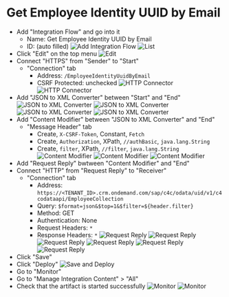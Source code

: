 # Get Employee Identity UUID by Email
* Add "Integration Flow" and go into it
  * Name: Get Employee Identity UUID by Email
  * ID: (auto filled)
  ![Add Integration Flow](./images/14-add-iflow.png)
  ![List](./images/15-iflow-list.png)
* Click "Edit" on the top menu
  ![Edit](./images/16-edit-iflow.png)
* Connect "HTTPS" from "Sender" to "Start"
  * "Connection" tab
    * Address: ```/EmployeeIdentityUuidByEmail```
    * CSRF Protected: unchecked
    ![HTTP Connector](./images/17-connector.png)
    ![HTTP Connector](./images/18-https.png)
* Add "JSON to XML Converter" between "Start" and "End"
  ![JSON to XML Converter](./images/19-converter.png)
  ![JSON to XML Converter](./images/20-json-to-xml-converter.png)
  ![JSON to XML Converter](./images/21-json-to-xml-converter.png)
  ![JSON to XML Converter](./images/22-json-to-xml-converter.png)
* Add "Content Modifier" between "JSON to XML Converter" and "End"
  * "Message Header" tab
    * Create, ```X-CSRF-Token```, Constant, ```Fetch```
    * Create, ```Authorization```, XPath, ```//authBasic```, ```java.lang.String```
    * Create, ```filter```, XPath, ```//filter```, ```java.lang.String```
    ![Content Modifier](./images/23-content-modifier.png)
    ![Content Modifier](./images/24-content-modifier.png)
    ![Content Modifier](./images/25-content-modifier.png)
* Add "Request Reply" bwtween "Content Modifier" and "End"
* Connect "HTTP" from "Request Reply" to "Receiver"
  * "Connection" tab
    * Address: ```https://<TENANT_ID>.crm.ondemand.com/sap/c4c/odata/uid/v1/c4codataapi/EmployeeCollection```
    * Query: ```$format=json&$top=1&$filter=${header.filter}```
    * Method: GET
    * Authentication: None
    * Request Headers: ```*```
    * Response Headers: ```*```
    ![Request Reply](./images/26-request-reply.png)
    ![Request Reply](./images/27-request-reply.png)
    ![Request Reply](./images/28-request-reply.png)
    ![Request Reply](./images/29-request-reply.png)
    ![Request Reply](./images/30-request-reply.png)
    ![Request Reply](./images/31-request-reply.png)
* Click "Save"
* Click "Deploy"
  ![Save and Deploy](./images/32-save-and-deploy.png)
* Go to "Monitor"
* Go to "Manage Integration Content" > "All"
* Check that the artifact is started successfully
  ![Monitor](./images/33-monitor.png)
  ![Monitor](./images/34-monitor.png)